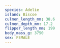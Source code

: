 ```yaml
---
species: Adelie
island: Biscoe
culmen_length_mm: 38.6
culmen_depth_mm: 17.2
flipper_length_mm: 199
body_mass_g: 3750
sex: FEMALE
---
```


